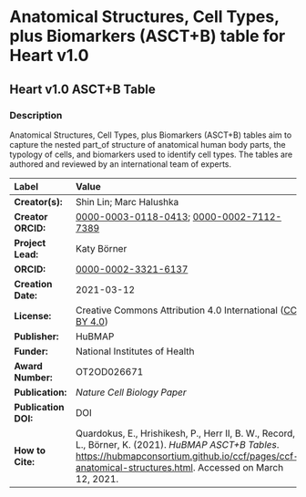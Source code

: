 # Anatomical Structures, Cell Types, plus Biomarkers (ASCT+B) table for Heart v1.0
## Heart v1.0 ASCT+B Table

### Description
Anatomical Structures, Cell Types, plus Biomarkers (ASCT+B) tables aim to capture the nested part_of structure of anatomical human body parts, the typology of cells, and biomarkers used to identify cell types. The tables are authored and reviewed by an international team of experts.

| Label | Value |
| :------------- |:-------------|
| **Creator(s):** | Shin Lin; Marc Halushka |
| **Creator ORCID:** | [0000-0003-0118-0413](https://orcid.org/0000-0003-0118-0413); [0000-0002-7112-7389](https://orcid.org/0000-0002-7112-7389) |
| **Project Lead:** | Katy B&ouml;rner |
| **ORCID:** | [0000-0002-3321-6137](https://orcid.org/0000-0002-3321-6137) |
| **Creation Date:** | 2021-03-12 |
| **License:** | Creative Commons Attribution 4.0 International ([CC BY 4.0](https://creativecommons.org/licenses/by/4.0/)) |
| **Publisher:** | HuBMAP |
| **Funder:** | National Institutes of Health |
| **Award Number:** | OT2OD026671 |
| **Publication:** | *Nature Cell Biology Paper* |
| **Publication DOI:** | DOI |
| **How to Cite:** | Quardokus, E., Hrishikesh, P., Herr II, B. W., Record, L., B&ouml;rner, K. (2021). *HuBMAP ASCT+B Tables*. https://hubmapconsortium.github.io/ccf/pages/ccf-anatomical-structures.html. Accessed on March 12, 2021. |